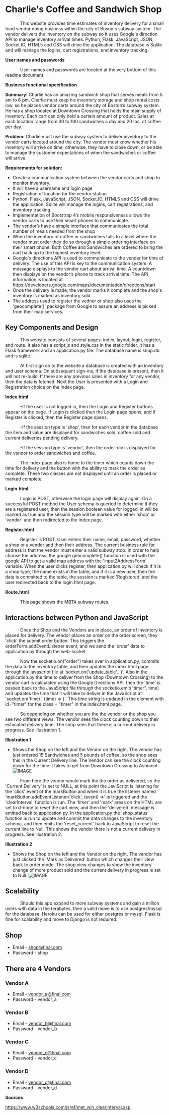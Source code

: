 # Charlie's Coffee and Sandwich Shop

&nbsp;&nbsp;&nbsp;&nbsp;&nbsp;&nbsp;&nbsp;&nbsp;&nbsp;&nbsp;&nbsp;&nbsp;This website provides time estimates of inventory delivery for a small food vendor doing business within the city of Boson's subway system.  The vendor delivers the inventory on the subway so it uses Google's direction API to manage inventory arrival times.  Python, Flask, JavaScript, JSON, Socket.IO, HTML5 and CSS will drive the application.  The database is Sqlite and will manage the logins, cart registrations, and inventory tracking.

**User names and passwords**

&nbsp;&nbsp;&nbsp;&nbsp;&nbsp;&nbsp;&nbsp;&nbsp;&nbsp;&nbsp;&nbsp;&nbsp;User names and passwords are located at the very bottom of this readme document.

**Business functional specification**

**Summary:**
	Charlie has an amazing sandwich shop that serves meals from 5 am to 6 pm. Charlie must keep his inventory storage and shop rental costs low, so he places vendor carts around the city of Boston’s subway system.  He has a shop located at Downtown Crossing that holds the main supply of inventory.  Each cart can only hold a certain amount of product.  Sales at each location range from 30 to 100 sandwiches a day and 20 lbs. of coffee per day.

**Problem:**
	Charlie must use the subway system to deliver inventory to the vendor carts located around the city.  The vendor must know whether his inventory will arrive on time; otherwise, they have to close down, or be able to manage the customer expectations of when the sandwiches or coffee will arrive.

**Requirements for solution:**
* Create a communication system between the vendor carts and shop to monitor inventory.
* It will have a username and login page
* Registration of location for the vendor station
* Python, Flask, JavaScript, JSON, Socket.IO, HTML5 and CSS will drive the application.  Sqlite will manage the logins, cart registrations, and inventory tracking.
* Implementation of Bootstrap 4’s mobile responsiveness allows the vendor carts to use their smart phones to communicate.
* The vendor’s have a simple interface that communicates the total number of meals needed from the shop
* When the inventory of coffee or sandwiches falls to a level where the vendor must order they do so through a simple ordering interface on their smart phone.  Both Coffee and Sandwiches are ordered to bring the cart back up to the highest inventory level.
* Google's directions API is used to communicate to the vender for time of delivery.  The use of this API is key to the communication system.  A message displays to the vendor cart about arrival time.  A countdown then displays on the vendor’s phone to track arrival time. The API information is located at https://developers.google.com/maps/documentation/directions/start
* Once the delivery is made, the vendor marks it complete and the shop's inventory is marked as inventory sold.
* The address used to register the vednor or shop also uses the 'geocomplete()' package from Google to assure an address is picked from their map services.

## Key Components and Design

&nbsp;&nbsp;&nbsp;&nbsp;&nbsp;&nbsp;&nbsp;&nbsp;&nbsp;&nbsp;&nbsp;&nbsp;This website consists of several pages: index, layout, login, register, and route. It also has a script.js and style.css in the static folder. It has a Flask framework and an application.py file.  The database name is shop.db and is sqlite.

&nbsp;&nbsp;&nbsp;&nbsp;&nbsp;&nbsp;&nbsp;&nbsp;&nbsp;&nbsp;&nbsp;&nbsp;At first sign on to the website a database is created with an inventory and user schema.  On subsequent sign-ins, if the database is present, then it will not re-build.  If there are any previous sales in inventory for any vendor, then the data is fetched.  Next the User is presented with a Login and Registration choice on the index page.

**Index.html**

&nbsp;&nbsp;&nbsp;&nbsp;&nbsp;&nbsp;&nbsp;&nbsp;&nbsp;&nbsp;&nbsp;&nbsp;-If the user is not logged in, then the Login and Register buttons appear on the page.  If Login is clicked then the Login page opens, and if Register is clicked, then the Register page opens.

&nbsp;&nbsp;&nbsp;&nbsp;&nbsp;&nbsp;&nbsp;&nbsp;&nbsp;&nbsp;&nbsp;&nbsp;-If the session type is 'shop', then for each vendor in the database the item and value are displayed for sandwiches sold, coffee sold and current deliveries pending delivery.

&nbsp;&nbsp;&nbsp;&nbsp;&nbsp;&nbsp;&nbsp;&nbsp;&nbsp;&nbsp;&nbsp;&nbsp;-If the session type is 'vendor', then the order-div is displayed for the vendor to order sandwiches and coffee.

&nbsp;&nbsp;&nbsp;&nbsp;&nbsp;&nbsp;&nbsp;&nbsp;&nbsp;&nbsp;&nbsp;&nbsp;The index page also is home to the timer which counts down the time for delivery and the button with the ability to mark the order as complete.  These two classes are not displayed until an order is placed or marked complete.

**Login.html**

&nbsp;&nbsp;&nbsp;&nbsp;&nbsp;&nbsp;&nbsp;&nbsp;&nbsp;&nbsp;&nbsp;&nbsp;Login is POST, otherwise the login page will display again.  On a successful POST method the User schema is queried to determine if they are a registered user, then the session boolean value for logged_in will be marked as true and the session type will be marked with either 'shop' or 'vendor' and then redirected to the index page.

**Register.html**

&nbsp;&nbsp;&nbsp;&nbsp;&nbsp;&nbsp;&nbsp;&nbsp;&nbsp;&nbsp;&nbsp;&nbsp;Register is POST. User enters their name, email, password, whether a shop or a vendor and then their address.  The current business rule for address is that the vendor must enter a valid subway stop.  In order to help choose the address, the google geocomplete() function is used with the google API to get a valid map address with the 'input2AddressForm' variable. When the user clicks register, then application.py will check if it is a shop type, the name exists in the table, and if it is a new user, then the data is committed to the table, the session is marked 'Registered' and the user redirected back to the login.html page.

**Route.html**

&nbsp;&nbsp;&nbsp;&nbsp;&nbsp;&nbsp;&nbsp;&nbsp;&nbsp;&nbsp;&nbsp;&nbsp;This page shows the MBTA subway routes.

## Interactions between Python and JavaScript

&nbsp;&nbsp;&nbsp;&nbsp;&nbsp;&nbsp;&nbsp;&nbsp;&nbsp;&nbsp;&nbsp;&nbsp;Once the Shop and the Vendors are in place, an order of inventory is placed for delivery.  The vendor places an order on the order screen, they 'click' the submit order button.  This triggers the orderForm.addEventListener event, and we send the 'order' data to application.py through the web-socket.

&nbsp;&nbsp;&nbsp;&nbsp;&nbsp;&nbsp;&nbsp;&nbsp;&nbsp;&nbsp;&nbsp;&nbsp;Now the socketio.on("order") takes over in application.py, commits the data to the inventory table, and then updates the index.html page through the javascript file at 'socket.on('update_table'...)'. Also in the application.py the time to deliver from the Shop (Downtown Crossing) to the vendor cart is calculated using the Google Directions API, then the 'time' is passed back to the JavaScript file through the socketio.emit("timer", time) and updates the time that it will take to deliver in the JavaScript at 'socket.on('timer', (time) => {.'  This time string is updated in the element with id="timer" for the class = "timer" in the index.html page.

&nbsp;&nbsp;&nbsp;&nbsp;&nbsp;&nbsp;&nbsp;&nbsp;&nbsp;&nbsp;&nbsp;&nbsp;So depending on whether you are the the vendor or the shop you see two different views.  The vendor sees the clock counting down to their estimated delivery time. The shop sees that there is a current delivery in progress. See Illustration 1.

**Illustration 1**
* Shows the Shop on the left and the Vendor on the right.  The vendor has just ordered 15 Sandwiches and 5 pounds of coffee, so the shop sees this in the Current Delivery line.  The Vendor can see the clock counting down for the time it takes to get from Downtown Crossing to Ashmont.
![IMAGE](RDMEimg/CurrentOrderPendingDelivery.png) 

&nbsp;&nbsp;&nbsp;&nbsp;&nbsp;&nbsp;&nbsp;&nbsp;&nbsp;&nbsp;&nbsp;&nbsp;From here the vendor would mark the the order as delivered, so the 'Current Delivery' is set to NULL, at this point the JaviScript is listening for the 'click' event of the markButton and when it is true the listener named 'markButton.addEventListener('click', (event) =>' is triggered and the 'clearInterval' function is run. The 'timer' and 'mark' areas on the HTML are set to d-none to reset the cart view, and then the 'delivered' message is emitted back to application.py.  In the application.py the 'shop_status' function is run to update and commit the data changes to the inventory schema, and then emits the 'reset_current' back to JavaScript to reset the current line to Null. This shows the vendor there is not a current delivery in progress. See Illustration 2.

 **Illustration 2**
 * Shows the Shop on the left and the Vendor on the right.  The vendor has just clicked the 'Mark as Delivered' button which changes their view back to order mode. The shop view changes to show the inventory change of more product sold and the current delivery in progress is set to Null.
 ![IMAGE](RDMEimg/OrderMarkedasDelivered2.png) 


##  Scalability

&nbsp;&nbsp;&nbsp;&nbsp;&nbsp;&nbsp;&nbsp;&nbsp;&nbsp;&nbsp;&nbsp;&nbsp;Should this app expand to more subway systems and gain a million users with data in the terabytes, then a valid move is to use postgres/mysql for the database. Heroku can be used for either postgres or mysql. Flask is fine for scalability and move to Django is not required. 

## Shop 

- Email - shop@final.com
- Password - shop

## There are 4 Vendors

### Vendor A
- Email - vendor_a@final.com
- Password - vendor_a

### Vendor B
- Email - vendor_b@final.com
- Password - vendor_b

### Vendor C
- Email - vendor_c@final.com
- Password - vendor_c

### Vendor D
- Email - vendor_d@final.com
- Password - vendor_d

**Sources**

https://www.w3schools.com/jsref/met_win_clearinterval.asp
